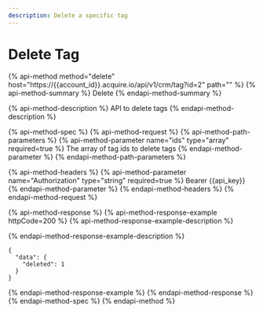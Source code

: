 ```yaml
---
description: Delete a specific tag
---
```


# Delete Tag

{% api-method method="delete" host="https://{{account\_id}}.acquire.io/api/v1/crm/tag?id=2" path="" %}
{% api-method-summary %}
Delete
{% endapi-method-summary %}

{% api-method-description %}
API to delete tags
{% endapi-method-description %}

{% api-method-spec %}
{% api-method-request %}
{% api-method-path-parameters %}
{% api-method-parameter name="ids" type="array" required=true %}
The array of tag ids to delete tags
{% endapi-method-parameter %}
{% endapi-method-path-parameters %}

{% api-method-headers %}
{% api-method-parameter name="Authorization" type="string" required=true %}
Bearer {{api\_key}}
{% endapi-method-parameter %}
{% endapi-method-headers %}
{% endapi-method-request %}

{% api-method-response %}
{% api-method-response-example httpCode=200 %}
{% api-method-response-example-description %}

{% endapi-method-response-example-description %}

```
{
  "data": {
    "deleted": 1
  }
}
```
{% endapi-method-response-example %}
{% endapi-method-response %}
{% endapi-method-spec %}
{% endapi-method %}

